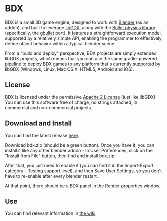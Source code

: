 BDX
===

BDX is a small 3D game engine, designed to work with [Blender](http://www.blender.org/) (as an addon), and built to leverage [libGDX](http://libgdx.badlogicgames.com/), along with the [Bullet physics library](http://bulletphysics.org/) (specifically, the [gbullet](http://code.google.com/p/gbullet/) port). It features a straightforward execution model, supported by a relatively simple API, enabling the programmer to effectively define object behavior within a typical blender scene.

From a "build and deploy" perspective, BDX projects are simply extended libGDX projects, which means that you can use the same gradle-powered pipeline to deploy BDX games to any platform that's currently supported by libGDX (Windows, Linux, Mac OS X, HTML5, Android and iOS).

License
-------

BDX is licensed under the permissive [Apache 2 License](http://www.apache.org/licenses/LICENSE-2.0.html) (just like libGDX): You can use this software free of charge, no strings attached, in commercial and non-commercial projects.

Download and Install
--------------------

You can find the latest release [here](https://github.com/GoranM/bdx/releases).

Download bdx.zip (should be a green button). Once you have it, you can install it like any other blender addon - In User Preferences, click on the "Install from File" button, then find and install bdx.zip.

After that, you just need to enable it (you can find it in the Import-Export category - Testing support level), and then Save User Settings, so you don't have to re-enable after every blender restart.

At that point, there should be a BDX panel in the Render properties window.

Use
---

You can find relevant information in [the wiki](https://github.com/GoranM/bdx/wiki).
